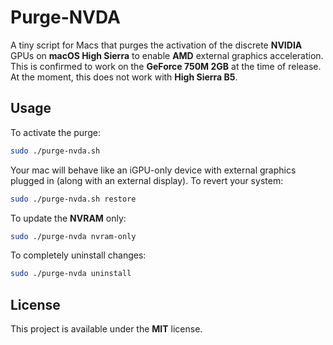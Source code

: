# Purge-NVDA
A tiny script for Macs that purges the activation of the discrete **NVIDIA** GPUs on **macOS High Sierra** to enable **AMD** external graphics acceleration. This is confirmed to work on the **GeForce 750M 2GB** at the time of release. At the moment, this does not work with **High Sierra B5**.

## Usage
To activate the purge:
```bash
sudo ./purge-nvda.sh
```

Your mac will behave like an iGPU-only device with external graphics plugged in (along with an external display). To revert your system:
```bash
sudo ./purge-nvda.sh restore
```

To update the **NVRAM** only:
```bash
sudo ./purge-nvda nvram-only
```

To completely uninstall changes:
```bash
sudo ./purge-nvda uninstall
```

## License
This project is available under the **MIT** license.

